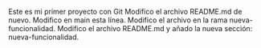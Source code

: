 Este es mi primer proyecto con Git
Modifico el archivo README.md de nuevo. Modifico en main esta línea. Modifico el archivo en la rama nueva-funcionalidad.
Modifico el archivo README.md y añado la nueva sección: nueva-funcionalidad.

